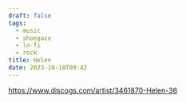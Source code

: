```yaml
---
draft: false
tags:
  - music
  - shoegaze
  - lo-fi
  - rock
title: Helen
date: 2023-10-18T09:42
---
```


https://www.discogs.com/artist/3461870-Helen-36
